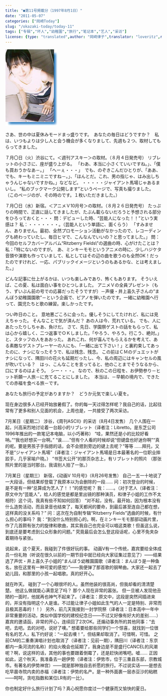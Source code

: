 ```yaml
---
title: "●第11号掲載分（1997年8月1日）"
date: "2011-05-07"
categories: ["岡崎Today"]
slug: "/okazaki-today/today-11"
tags: ["专辑","坏人","幼稚園","旅行","笔记本","艺人","采访"]
license: {type: "translated",author: "岡崎律子",translator: "loveritz",reproduced-url: "http://www.ne.jp/asahi/okazaki/book/today/today11.html",reproduced-website: "岡崎律子Book"}
---
```


[![ascii](./images/ascii.jpg)](./images/ascii.jpg)  
  
さあ、世の中は夏休みモードまっ盛りです。　あなたの毎日はどうですか？　私は、いつもよりは少し人と会う機会が多くなりまして、先週も２つ、取材してもらってきました。  
  
７月〇日（火）渋谷にて。＜週刊アスキー＞の取材。（８月４日発売号） リブレットの小ささに、座が盛り上がる。 「わあ、本当に小さくていいですね。」、「僕も買おうかなあ－。」 「へーぇ・・・」　でも、のぞきこんだひとりが、「ああ、でも、キーもミニミニですね－。」、「ほんとだ。これ、男の指じゃ、はみ出しちゃうんじゃないですかね。」などなど。 ・・・・・ジャイアント馬場じゃあるまいし。 “私のブックマーク公開します”というページで、写真も撮りました。 （このページのが、その時のです。１枚いただきました。）  
  
７月〇日（水）新宿。＜アニメＶ10月号＞の取材。（８月２６日発売号） たっぷりの時間で、正直に話してきましたが、たぶん載らないだろうと予想される部分をひろっておくと・・・ 問：デビューした時、“芸能人になった！！”という実感は？ 私：・・・・・・・。（芸能人という単語に、面くらう） 「すみません、ありません。最初、全然プロモーション活動がなかったので、レコーディングも終わっていたし、毎日ヒマで、こんなんでいいの？と思ってました。」 問：今回のセルフカバーアルバム“Ritzberry Fields\\&quot;の選曲の時、心がけたことは？ 私：「特にないのですが。　あ、ミンキーモモというアニメの時に、少しハジケタ音頭や演歌も作っていまして、私としてはその辺の曲を歌うのも全然OK！だったのですけれど、一応、パブリックイメージというのもあるかな、とは考えました。」  
  
どんな記事に仕上がるかは、いつも楽しみであり、怖くもあります。 そういえば、この夏、私は面白い事をひとつしました。 アニメＶの全員プレゼント（もう、ずいぶん前の号での応募だったそうですが）－声優・井上喜久子さんの“まんぼう幼稚園園歌”－という企画で、ピアノを弾いたのです。一緒に幼稚園へ行って、園児たちと歌の練習。楽しかったです。  
  
つい昨日のこと。 意地悪ごころに会った。優しそうにしてたけれど、私には見えちゃった。 そんなことで気が済んだ？ あの人は今、荒れている。 でも、人にあたったりしちゃあ、負けだ。 さて、先日、学園祭ゲストの話をもらって、私は心から嬉しく、二つ返事でＯＫしました。「やろう、やろう。行こう、絶対。」と、スタッフの人をあおった。 あれこれ、何が喜んでもらえるかを考えて、ある素敵なゲストプレーヤーの人にも、「一緒に出て下さい！」と裏約束してあったのに、ナシになったそうで、私は残念、残念。 この前はＣＭのデュエットがナシになって、隅田川の花火も延期だったし、今、私の周辺にはキャンセルの風が吹いている？　はっ、こんなことを言ってると、他のことまでそうなるから、口にするのはよそう。　シー・・・。 なので、秋のこの日程を、お伊勢参り－ヒット祈願一人旅－に充てることにしました。　本当は、－早朝の境内で、できたての赤福を食べる旅－です。  
  
あなたも旅行の予定がありますか？　どうか元気で楽しい夏を。  
  
现在身边很多人已经开始放暑假了。你的每一天过得怎样呢？我自己的话，比起往常有了更多和别人见面的机会，上周也是，一共接受了两次采访。  
  
7月某日（星期二） 涉谷，《周刊ASCII》的采访（8月4日发售） 几个人围在一起，兴高采烈地讨论着一台超小的リブレット（译者注：Libretto。是东芝公司1996年推出的一款笔记本电脑，以小巧著称） “哇，果然还是小的比较好看呐。”“我也好想买一台啊。” “诶……”但有个人看的时候却说“但键盘也好迷你啊”“真的呢。要是男孩子手指摁的话，会不会摁到旁边的键上去呢？”等等 ……拜托，又不是“ジャイアント馬場”（译者注：ジャイアント馬場是日本最著名的一位职业摔跤手，几乎家喻户晓。） “书签大公开”的那页杂志上，有リブレット的照片 （那张照片里的是当时那台。我请别人拍了一张。）  
  
7月某日（星期三） 新宿，《动画V 10月号》（8月26号发售） 自己一五一十地说了一大段话，但结果却登载了我原本以为会删除的一段…… 问：初次登台的时候，是不是有一种“总算成为艺人了！！”的感觉呢？ 我：……。（对于艺人（译者注：原文中为“芸能人”，给人的感觉是都是里出镜的那种演员，和律子小姐的工作不太相符）这个词，我真有些不知如何回答） “对不起，没有。最开始，因为根本没有什么造势活动，而且录音也结束了，每天都闲的要命，到最后甚至连自己都在想，这样真的没关系吗？” 问：这次在为自制专辑“Ritzberry Fields”选曲的时候，有什么担心的事吗？ 我：“到没什么特别担心的。啊，在ミンキーモモ那部动画片里，作了几首颇有张力的旋律和歌曲，其实我自己也完全可以唱这类歌！但虽这么说，到底还是要考虑到公众形象的问题。” 究竟最后会怎么登这段话呢，心里不免夹杂着期待与紧张。  
  
说起来，这个夏天，我碰到了件很好玩的事。 动画V有一个传统，嘉宾要给全体成员一份礼物（听说在很久以前的一期节目中就已经向大家征集过意见了）――结果选了声优・井上喜久子小姐的“まんぼう幼稚園園歌（译者注：まんぼう是一种鱼名，放在这里有一种可爱的感觉）”――我便弹了那首歌的钢琴曲。大家还一起去了幼儿园，和那里的小孩一起唱歌。真的好开心。  
  
就在昨天。 碰到了一个心眼很坏的人。虽然他装的很高尚，但我却看的清清楚楚。 他这么做就能心满意足了吗？ 那个人现在非常的嚣张。 但一旦被人发现他丑陋的一面时，他就再也神气不起来了。（译者注：原文中，这段是突然间插进来的，并没有指明这个人是谁。不过能让律子小姐如此生气的人一定是特别、非常而且极其恶毒的！！） 另外，前几天我接到一封学院祭（译者注：日本高中一年中非常重要的活动，类似中国学校的建校纪念日――不过又好像有好大的差别……）嘉宾的邀请函，非常的开心，连续回了2次OK。还煽动事务所的其他同事：“去吧，去吧。去的对吧，说好了噢。” 想着要给那些同学们一个惊喜，就找到一位很有名的艺人，私下约好说：“一起去噢！”，但结果却取消了。可惜啊，可惜。 之前CM的二重奏演唱计划也取消了（译者注：见前一期），隅田川（译者注：东京都内一条河流的名称）的焰火晚会也延期了，我身边是不是盛行CANCEL的风潮呢？啊，说这样的话，其他的事也要跟着倒霉了，还是赶快闭嘴吧。嘘…… 正因如此，这个秋天，我准备去一趟伊势（译者注：伊势市，位于三重县东部，宗教城市。有著名的伊势神宫）――就是那种独自去祈愿的旅行。不过说实话――是想去吃早晨寺院内卖的赤福（译者注：伊势的名产。是一种外面裹一层赤豆沙的粘糕――呵呵，贪吃指数和某位LR有的一比）。  
  
你也制定好什么旅行计划了吗？真心祝愿你度过一个健康而又愉快的夏日。
